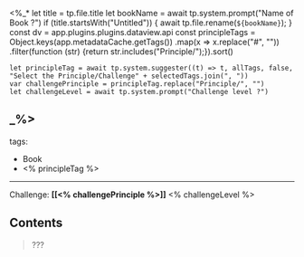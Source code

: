 <%_*
	let title = tp.file.title
	let bookName = await tp.system.prompt("Name of Book ?")
	if (title.startsWith("Untitled")) {
		await tp.file.rename(`${bookName}`);
	}
	const dv = app.plugins.plugins.dataview.api
	const principleTags = 
		Object.keys(app.metadataCache.getTags())
			.map(x => x.replace("#", ""))
			.filter(function (str) {return str.includes("Principle/");}).sort()
	
	let principleTag = await tp.system.suggester((t) => t, allTags, false, "Select the Principle/Challenge" + selectedTags.join(", "))
	var challengePrinciple = principleTag.replace("Principle/", "")
	let challengeLevel = await tp.system.prompt("Challenge level ?")
_%>
---
tags:
  - Book
  - <% principleTag %>
---

Challenge: **[[<% challengePrinciple %>]]** <% challengeLevel %>

## Contents

> ???